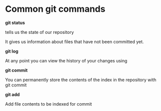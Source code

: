 # Common git commands

**git status**

tells us the state of our repository

It gives us information about files that have not been committed yet.

**git log**

At any point you can view the history of your changes using

**git commit**

You can permanently store the contents of the index in the repository with git commit

**git add**

Add file contents to be indexed for commit

